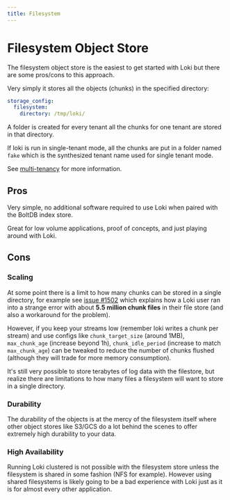 ```yaml
---
title: Filesystem
---
```

# Filesystem Object Store

The filesystem object store is the easiest to get started with Loki but there are some pros/cons to this approach.

Very simply it stores all the objects (chunks) in the specified directory:

```yaml
storage_config:
  filesystem:
    directory: /tmp/loki/
```

A folder is created for every tenant all the chunks for one tenant are stored in that directory.

If loki is run in single-tenant mode, all the chunks are put in a folder named `fake` which is the synthesized tenant name used for single tenant mode.

See [multi-tenancy](../../multi-tenancy/) for more information.

## Pros

Very simple, no additional software required to use Loki when paired with the BoltDB index store.

Great for low volume applications, proof of concepts, and just playing around with Loki.

## Cons

### Scaling

At some point there is a limit to how many chunks can be stored in a single directory, for example see [issue #1502](https://github.com/grafana/loki/issues/1502) which explains how a Loki user ran into a strange error with about **5.5 million chunk files** in their file store (and also a workaround for the problem).

However, if you keep your streams low (remember loki writes a chunk per stream) and use configs like `chunk_target_size` (around 1MB), `max_chunk_age` (increase beyond 1h), `chunk_idle_period` (increase to match `max_chunk_age`) can be tweaked to reduce the number of chunks flushed (although they will trade for more memory consumption).

It's still very possible to store terabytes of log data with the filestore, but realize there are limitations to how many files a filesystem will want to store in a single directory.

### Durability

The durability of the objects is at the mercy of the filesystem itself where other object stores like S3/GCS do a lot behind the scenes to offer extremely high durability to your data.

### High Availability

Running Loki clustered is not possible with the filesystem store unless the filesystem is shared in some fashion (NFS for example).  However using shared filesystems is likely going to be a bad experience with Loki just as it is for almost every other application.



